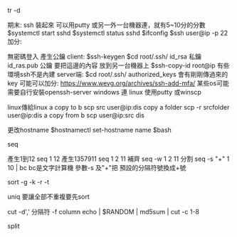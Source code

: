 tr
-d


期末:
ssh 裝起來 可以用putty 或另一外一台機器連，就有5~10分的分數
$systemctl start sshd
$systemctl status sshd
$ifconfig
$ssh user@ip -p 22
加分:

無密碼登入 
產生公鑰
client:
$ssh-keygen
$cd root/.ssh/
id_rsa 私鑰
id_ras.pub 公鑰 要把這邊的內容 放到另一台機器上
$ssh-copy-id root@ip
有些環境ssh不是內建
server端:
$cd root/.ssh/
authorized_keys 會有剛剛傳過來的key
可能可以加分:
https://www.wevg.org/archives/ssh-add-mfa/
某些os可能需要自行安裝openssh-server
windows 連 linux 
使用putty 或winscp 

linux傳給linux
a copy to b
scp src user@ip:dis
copy a folder
scp -r srcfolder user@ip:dis 
a copy from b
scp user@ip:src dis

更改hostname
$hostnamectl set-hostname name
$bash

seq

產生1到12
seq 1 12
產生1357911
seq 1 2 11
補齊
seq -w 1 2 11
分割
seq -s "+" 1 10 | bc 
bc是文字計算機 參數-s 及"+"把 預設的分隔符號換成+號

sort 
-g 
-k 
-r
-t

uniq 要讓全部不重複要先sort

cut
-d',' 分隔符
-f column
echo | $RANDOM | md5sum | cut -c 1-8

split



